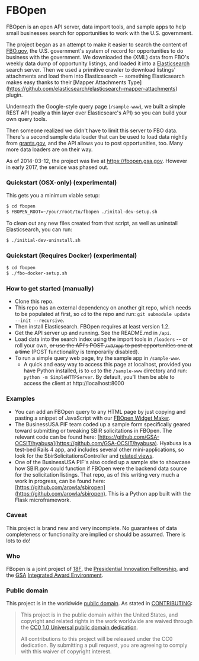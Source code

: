FBOpen
======

FBOpen is an open API server, data import tools, and sample apps to help small businesses search for opportunities to work with the U.S. government.

The project began as an attempt to make it easier to search the content of [FBO.gov](http://www.fbo.gov), the U.S. government's system of record for opportunities to do business with the government. We downloaded the (XML) data from FBO's weekly data dump of opportunity listings, and loaded it into a [Elasticsearch](http://www.elasticsearch.org) search server. Then we used a primitive crawler to download listings' attachments and load them into Elasticsearch -- something Elasticsearch makes easy thanks to their [Mapper Attachments Type] (https://github.com/elasticsearch/elasticsearch-mapper-attachments) plugin.

Underneath the Google-style query page (`/sample-www`), we built a simple REST API (really a thin layer over Elasticsearc's API) so you can build your own query tools.

Then someone realized we didn't have to limit this server to FBO data. There's a second sample data loader that can be used to load data nightly from [grants.gov](http://www.grants.gov), and the API allows you to post opportunities, too. Many more data loaders are on their way.

As of 2014-03-12, the project was live at https://fbopen.gsa.gov.  However in early 2017, the service was phased out.

### Quickstart (OSX-only) (experimental)

This gets you a minimum viable setup:

```sh
$ cd fbopen
$ FBOPEN_ROOT=~/your/root/to/fbopen ./inital-dev-setup.sh
```

To clean out any new files created from that script, as well as uninstall Elasticsearch, you can run:

```sh
$ ./initial-dev-uninstall.sh
```

### Quickstart (Requires Docker) (experimental)

```sh
$ cd fbopen
$ ./fbo-docker-setup.sh
```


### How to get started (manually)
* Clone this repo.
* This repo has an external dependency on another git repo, which needs to be populated at first, so `cd` to the repo and run: `git submodule update --init --recursive`.
* Then install Elasticsearch. FBOpen requires at least version 1.2.
* Get the API server up and running. See the README.md in `/api`.
* Load data into the search index using the import tools in `/loaders` -- or roll your own, ~~or use the API's POST `/v0/opp` to post opportunities one at a time~~ (POST functionality is temporarily disabled).
* To run a simple query web page, try the sample app in `/sample-www`.
  * A quick and easy way to access this page at localhost, provided you have Python installed, is to `cd` to the `/sample-www` directory and run: `python -m SimpleHTTPServer`. By default, you'll then be able to access the client at http://localhost:8000

### Examples
* You can add an FBOpen query to any HTML page by just copying and pasting a snippet of JavaScript with our [FBOpen Widget Maker](http://18f.github.io/fbopen-widget/).
* The BusinessUSA PIF team coded up a sample form specifically geared toward submitting or tweaking SBIR solicitations in FBOpen. The relevant code can be found here: [https://github.com/GSA-OCSIT/hyabusa](https://github.com/GSA-OCSIT/hyabusa). Hyabusa is a test-bed Rails 4 app, and includes several other mini-applications, so look for the SbirSolicitationsController and [related views](https://github.com/GSA-OCSIT/hyabusa/tree/master/app/views/sbir_solicitations).
* One of the BusinessUSA PIF's also coded up a sample site to showcase how SBIR.gov could function if FBOpen were the backend data source for the solicitation listings. That repo, as of this writing very much a work in progress, can be found here: [https://github.com/arowla/sbiropen](https://github.com/arowla/sbiropen). This is a Python app built with the Flask microframework.

### Caveat
This project is brand new and very incomplete. No guarantees of data completeness or functionality are implied or should be assumed. There is lots to do!

### Who
FBopen is a joint project of [18F](https://18f.gsa.gov), the [Presidential Innovation Fellowship](http://whitehouse.gov/innovationfellows), and the [GSA](http://www.gsa.gov) [Integrated Award Environment](http://www.gsa.gov/iae).

### Public domain

This project is in the worldwide [public domain](LICENSE.md). As stated in [CONTRIBUTING](CONTRIBUTING.md):

> This project is in the public domain within the United States, and copyright and related rights in the work worldwide are waived through the [CC0 1.0 Universal public domain dedication](https://creativecommons.org/publicdomain/zero/1.0/).
>
> All contributions to this project will be released under the CC0 dedication. By submitting a pull request, you are agreeing to comply with this waiver of copyright interest.
